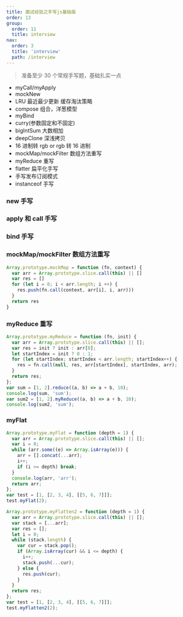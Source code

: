 ```yaml
---
title: 面试经验之手写js基础版
order: 13
group:
  order: 11
  title: interview
nav:
  order: 3
  title: 'interview'
  path: /interview
---
```


> 准备至少 30 个常规手写题，基础扎实一点

- myCall/myApply
- mockNew
- LRU 最近最少更新 缓存淘汰策略
- compose 组合，洋葱模型
- myBind
- curry(参数固定和不固定)
- bigIntSum 大数相加
- deepClone 深浅拷贝
- 16 进制转 rgb or rgb 转 16 进制
- mockMap/mockFilter 数组方法重写
- myReduce 重写
- flatter 扁平化手写
- 手写发布订阅模式
- instanceof 手写

### new 手写

### apply 和 call 手写

### bind 手写

### mockMap/mockFilter 数组方法重写

```js
Array.prototype.mockMap = function (fn, context) {
  var arr = Array.prototype.slice.call(this) || []
  var res = []
  for (let i = 0; i < arr.length; i ++) {
    res.push(fn.call(context, arr[i], i, arr)))
  }
  return res
}
```

### myReduce 重写

```js
Array.prototype.myReduce = function (fn, init) {
  var arr = Array.prototype.slice.call(this) || [];
  var res = init ? init : arr[0];
  let startIndex = init ? 0 : 1;
  for (let startIndex; startIndex < arr.length; startIndex++) {
    res = fn.call(null, res, arr[startIndex], startIndex, arr);
  }
  return res;
};
var sum = [1, 2].reduce((a, b) => a + b, 10);
console.log(sum, 'sum');
var sum2 = [1, 2].myReduce((a, b) => a + b, 10);
console.log(sum2, 'sum');
```

### myFlat

```js
Array.prototype.myFlat = function (depth = 1) {
  var arr = Array.prototype.slice.call(this) || [];
  var i = 0;
  while (arr.some((e) => Array.isArray(e))) {
    arr = [].concat(...arr);
    i++;
    if (i >= depth) break;
  }
  console.log(arr, 'arr');
  return arr;
};
var test = [1, [2, 3, 4], [[5, 6, 7]]];
test.myFlat(2);

Array.prototype.myFlatten2 = function (depth = 1) {
  var arr = Array.prototype.slice.call(this) || [];
  var stack = [...arr];
  var res = [];
  let i = 0;
  while (stack.length) {
    var cur = stack.pop();
    if (Array.isArray(cur) && i <= depth) {
      i++;
      stack.push(...cur);
    } else {
      res.push(cur);
    }
  }
  return res;
};
var test = [1, [2, 3, 4], [[5, 6, 7]]];
test.myFlatten2(2);
```
